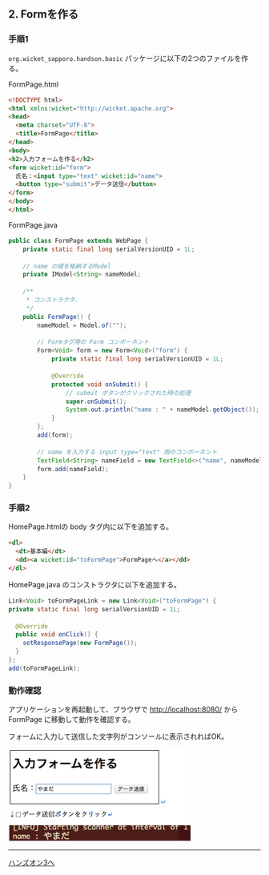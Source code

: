 ## 2. Formを作る

### 手順1

`org.wicket_sapporo.handson.basic` パッケージに以下の2つのファイルを作る。

FormPage.html

```html
<!DOCTYPE html>
<html xmlns:wicket="http://wicket.apache.org">
<head>
  <meta charset="UTF-8">
  <title>FormPage</title>
</head>
<body>
<h2>入力フォームを作る</h2>
<form wicket:id="form">
  氏名：<input type="text" wicket:id="name">
  <button type="submit">データ送信</button>
</form>
</body>
</html>
```


FormPage.java

```java
public class FormPage extends WebPage {
	private static final long serialVersionUID = 1L;

	// name の値を格納するModel
	private IModel<String> nameModel;
	
	/**
	 * コンストラクタ.
	 */
	public FormPage() {
		nameModel = Model.of("");

		// Formタグ用の Form コンポーネント
		Form<Void> form = new Form<Void>("form") {
			private static final long serialVersionUID = 1L;

			@Override
			protected void onSubmit() {
				// submit ボタンがクリックされた時の処理
				super.onSubmit();
				System.out.println("name : " + nameModel.getObject());
			}
		};
		add(form);

		// name を入力する input type="text" 用のコンポーネント
		TextField<String> nameField = new TextField<>("name", nameModel);
		form.add(nameField);
	}
}		
```

### 手順2

HomePage.htmlの body タグ内に以下を追加する。

```html
<dl>
  <dt>基本編</dt>
  <dd><a wicket:id="toFormPage">FormPageへ</a></dd>
</dl>
```

HomePage.java のコンストラクタに以下を追加する。

```java
Link<Void> toFormPageLink = new Link<Void>("toFormPage") {
private static final long serialVersionUID = 1L;

  @Override
  public void onClick() {
    setResponsePage(new FormPage());
  }
};
add(toFormPageLink);
```

### 動作確認

アプリケーションを再起動して、ブラウザで [http://localhost:8080/](http://localhost:8080/)  から FormPage に移動して動作を確認する。

フォームに入力して送信した文字列がコンソールに表示されればOK。

![fig02](./fig02.png)

----

[ハンズオン3へ](./HandsOn03.md)
